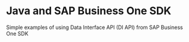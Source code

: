 # Java and SAP Business One SDK
Simple examples of using Data Interface API (DI API) from SAP Business One SDK
